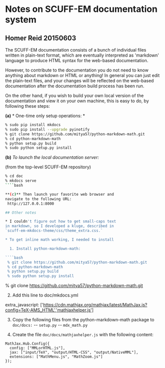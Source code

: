 # Notes on SCUFF-EM documentation system

## Homer Reid 20150603

The SCUFF-EM documentation consists of a bunch of
individual files written in plain-text format,
which are eventually interpreted as 'markdown'
language to produce HTML syntax for the 
web-based documentation.

However, to contribute to the documentation you
do not need to know anything about markdown or 
HTML or anything! In general you can just edit
the plain-text files, and your changes will
be reflected on the web-based documentation
after the documentation build process has been
run.

On the other hand, if you wish to build your own
local version of the documentation and view it 
on your own machine, this is easy to do, by 
following these steps:

**(a)** * One-time only setup operations: *

````bash
% sudo pip install mkdocs
% sudo pip install --upgrade pyinotify
% git clone https://github.com/mitya57/python-markdown-math.git
% cd python-markdown-math 
% python setup.py build
% sudo python setup.py install
````

**(b)** *To launch the local documentation server:*

(from the top-level SCUFF-EM repository)

````bash
% cd doc
% mkdocs serve
````bash

**(c)** Then launch your favorite web browser and
navigate to the following URL:
 http://127.0.0.1:8000

## Other notes

* I couldn't figure out how to get small-caps text
in markdown, so I developed a kluge, described in 
`scuff-em-mkdocs-theme/css/theme_extra.css.`

* To get inline math working, I needed to install

  1. Install python-markdown-math:

````bash
 % git clone https://github.com/mitya57/python-markdown-math.git
 % cd python-markdown-math 
 % python setup.py build
 % sudo python setup.py install
````

 % git clone https://github.com/mitya57/python-markdown-math.git

  2. Add this line to doc/mkdocs.yml

extra_javascript: ['https://cdn.mathjax.org/mathjax/latest/MathJax.js?config=TeX-AMS_HTML','mathjaxhelper.js']

  3. Copy the following files from the python-markdown-math package to `doc/docs:`
    -- `setup.py`
    -- `mdx_math.py`

  4. Create the file `doc/docs/mathjaxhelper.js` with the following content:

````
MathJax.Hub.Config({
  config: ["MMLorHTML.js"],
  jax: ["input/TeX", "output/HTML-CSS", "output/NativeMML"],
  extensions: ["MathMenu.js", "MathZoom.js"]
});
````
